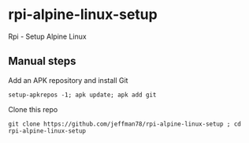# rpi-alpine-linux-setup
Rpi - Setup Alpine Linux

## Manual steps

Add an APK repository and install Git

`setup-apkrepos -1; apk update; apk add git`
  
Clone this repo

`git clone https://github.com/jeffman78/rpi-alpine-linux-setup ; cd rpi-alpine-linux-setup`
  
  
  

